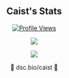 
<h2 align="center">Caist's Stats</h2>
<a href="https://github.com/caistly">
  <p align="center">
    <img src="https://komarev.com/ghpvc/?username=caistly" alt="Profile Views">
  </p>
</a>

<p align="center">
  <img src="https://github-readme-stats.vercel.app/api/?username=caistly&title_color=4F8CC9&text_color=9f9f9f&show_icons=true&bg_color=00000000&hide_border=true&icon_color=4F8CC9&hide_title=true&count_private=true" />
</p>

<p align="center">
  <img src="https://discord.c99.nl/widget/theme-4/852645879680860170.png" />
</p>


<p align="center">🏁 dsc.bio/caist 🏁

